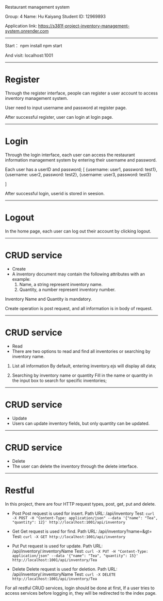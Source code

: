 Restaurant management system

Group: 4
Name: Hu Kaiyang
Student ID: 12969893

Application link: https://s381f-project-inventory-management-system.onrender.com

********************************************
Start：
npm install
npm start

And visit: localhost:1001

********************************************
# Register
Through the register interface, people can register a user account to access inventory management system.

User need to input username and password at register page.

After successful register, user can login at login page.

********************************************
# Login
Through the login interface, each user can access the restaurant information management system by entering their username and password.

Each user has a userID and password;
[
	{username: user1, password: test1},
	{username: user2, password: test2},
	{username: user3, password: test3}

]

After successful login, userid is stored in seesion.

********************************************
# Logout
In the home page, each user can log out their account by clicking logout.

********************************************
# CRUD service
- Create
-	A inventory document may contain the following attributes with an example: 
	1)	Name, a string represent inventory name.
	2)	Quantity, a number represent inventory number.

Inventory Name and Quantity is mandatory.

Create operation is post request, and all information is in body of request.

********************************************
# CRUD service
- Read
-  There are two options to read and find all inventories or searching by inventory name.

1) List all information
	By default, entering inventory.ejs will display all data;

2) Searching by inventory name or quantity
	Fill in the name or quantity in the input box to search for specific inventories;

********************************************
# CRUD service
- Update
- Users can update inventory fields, but only quantity can be updated.

********************************************
# CRUD service
- Delete
- The user can delete the inventory through the delete interface.

********************************************
# Restful
In this project, there are four HTTP request types, post, get, put and delete.
- Post 
	Post request is used for insert.
	Path URL: /api/inventory
	Test: ```curl -X POST -H "Content-Type: application/json" --data '{"name": "Tea", "quantity": 12}' http://localhost:1001/api/inventory```

- Get
	Get request is used for find.
	Path URL: /api/inventory?name=&gt=
	Test: ```curl -X GET http://localhost:1001/api/inventory```

- Put
	Put request is used for update.
	Path URL: /api/inventory/:inventoryName
	Test: ```curl -X PUT -H "Content-Type: application/json" --data '{"name": "Tea", "quantity": 15}' http://localhost:1001/api/inventory/Tea```

- Delete
	Delete request is used for deletion.
	Path URL: /api/inventory/:inventoryName
	Test: ```curl -X DELETE http://localhost:1001/api/inventory/Tea```

For all restful CRUD services, login should be done at first, If a user tries to access services before logging in, they will be redirected to the index page.
